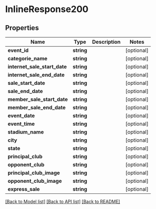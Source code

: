 # InlineResponse200

## Properties
Name | Type | Description | Notes
------------ | ------------- | ------------- | -------------
**event_id** | **string** |  | [optional] 
**categorie_name** | **string** |  | [optional] 
**internet_sale_start_date** | **string** |  | [optional] 
**internet_sale_end_date** | **string** |  | [optional] 
**sale_start_date** | **string** |  | [optional] 
**sale_end_date** | **string** |  | [optional] 
**member_sale_start_date** | **string** |  | [optional] 
**member_sale_end_date** | **string** |  | [optional] 
**event_date** | **string** |  | [optional] 
**event_time** | **string** |  | [optional] 
**stadium_name** | **string** |  | [optional] 
**city** | **string** |  | [optional] 
**state** | **string** |  | [optional] 
**principal_club** | **string** |  | [optional] 
**opponent_club** | **string** |  | [optional] 
**principal_club_image** | **string** |  | [optional] 
**opponent_club_image** | **string** |  | [optional] 
**express_sale** | **string** |  | [optional] 

[[Back to Model list]](../README.md#documentation-for-models) [[Back to API list]](../README.md#documentation-for-api-endpoints) [[Back to README]](../README.md)


